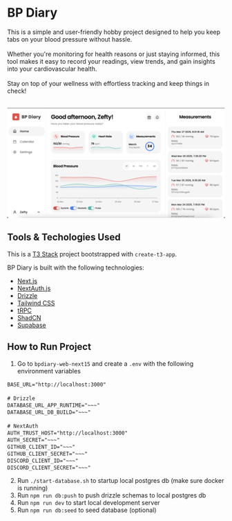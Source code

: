 # BP Diary

This is a simple and user-friendly hobby project designed to help you
keep tabs on your blood pressure without hassle.
<br />
<br />
Whether you're monitoring for health reasons or just staying
informed, this tool makes it easy to record your readings, view trends,
and gain insights into your cardiovascular health.
<br />
<br />
Stay on top of your wellness with effortless tracking and keep things in
check!
<br />
<br />

![BP Diary Dashboard](/images/dashboard.png)

## Tools & Techologies Used

This is a [T3 Stack](https://create.t3.gg/) project bootstrapped with `create-t3-app`.

BP Diary is built with the following technologies:

- [Next.js](https://nextjs.org)
- [NextAuth.js](https://next-auth.js.org)
- [Drizzle](https://orm.drizzle.team)
- [Tailwind CSS](https://tailwindcss.com)
- [tRPC](https://trpc.io)
- [ShadCN](https://ui.shadcn.com)
- [Supabase](https://supabase.com)

## How to Run Project

1. Go to `bpdiary-web-next15` and create a `.env` with the following environment variables

```
BASE_URL="http://localhost:3000"

# Drizzle
DATABASE_URL_APP_RUNTIME="~~~"
DATABASE_URL_DB_BUILD="~~~"

# NextAuth
AUTH_TRUST_HOST="http://localhost:3000"
AUTH_SECRET="~~~"
GITHUB_CLIENT_ID="~~~"
GITHUB_CLIENT_SECRET="~~~"
DISCORD_CLIENT_ID="~~~"
DISCORD_CLIENT_SECRET="~~~"
```

2. Run `./start-database.sh` to startup local postgres db (make sure docker is running)
3. Run `npm run db:push` to push drizzle schemas to local postgres db
4. Run `npm run dev` to start local development server
5. Run `npm run db:seed` to seed database (optional)
